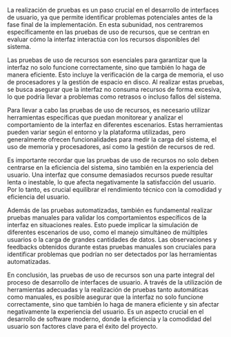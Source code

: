 La realización de pruebas es un paso crucial en el desarrollo de interfaces de usuario, ya que permite identificar problemas potenciales antes de la fase final de la implementación. En esta subunidad, nos centraremos específicamente en las pruebas de uso de recursos, que se centran en evaluar cómo la interfaz interactúa con los recursos disponibles del sistema.

Las pruebas de uso de recursos son esenciales para garantizar que la interfaz no solo funcione correctamente, sino que también lo haga de manera eficiente. Esto incluye la verificación de la carga de memoria, el uso de procesadores y la gestión de espacio en disco. Al realizar estas pruebas, se busca asegurar que la interfaz no consuma recursos de forma excesiva, lo que podría llevar a problemas como retrasos o incluso fallos del sistema.

Para llevar a cabo las pruebas de uso de recursos, es necesario utilizar herramientas específicas que puedan monitorear y analizar el comportamiento de la interfaz en diferentes escenarios. Estas herramientas pueden variar según el entorno y la plataforma utilizadas, pero generalmente ofrecen funcionalidades para medir la carga del sistema, el uso de memoria y procesadores, así como la gestión de recursos de red.

Es importante recordar que las pruebas de uso de recursos no solo deben centrarse en la eficiencia del sistema, sino también en la experiencia del usuario. Una interfaz que consume demasiados recursos puede resultar lenta o inestable, lo que afecta negativamente la satisfacción del usuario. Por lo tanto, es crucial equilibrar el rendimiento técnico con la comodidad y eficiencia del usuario.

Además de las pruebas automatizadas, también es fundamental realizar pruebas manuales para validar los comportamientos específicos de la interfaz en situaciones reales. Esto puede implicar la simulación de diferentes escenarios de uso, como el manejo simultáneo de múltiples usuarios o la carga de grandes cantidades de datos. Las observaciones y feedbacks obtenidos durante estas pruebas manuales son cruciales para identificar problemas que podrían no ser detectados por las herramientas automatizadas.

En conclusión, las pruebas de uso de recursos son una parte integral del proceso de desarrollo de interfaces de usuario. A través de la utilización de herramientas adecuadas y la realización de pruebas tanto automáticas como manuales, es posible asegurar que la interfaz no solo funcione correctamente, sino que también lo haga de manera eficiente y sin afectar negativamente la experiencia del usuario. Es un aspecto crucial en el desarrollo de software moderno, donde la eficiencia y la comodidad del usuario son factores clave para el éxito del proyecto.
